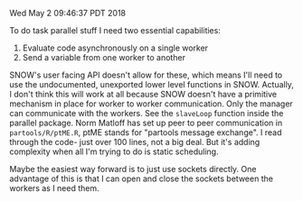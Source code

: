 Wed May  2 09:46:37 PDT 2018

To do task parallel stuff I need two essential capabilities:

1. Evaluate code asynchronously on a single worker
2. Send a variable from one worker to another

SNOW's user facing API doesn't allow for these, which means I'll need to
use the undocumented, unexported lower level functions in SNOW. Actually, I
don't think this will work at all because SNOW doesn't have a primitive
mechanism in place for worker to worker communication. Only the manager
can communicate with the workers. See the `slaveLoop` function inside the
parallel package. Norm Matloff has set up peer to peer communication in
`partools/R/ptME.R`, ptME stands for "partools message exchange". I read
through the code- just over 100 lines, not a big deal. But it's adding
complexity when all I'm trying to do is static scheduling.

Maybe the easiest way forward is to just use sockets directly. One
advantage of this is that I can open and close the sockets between the
workers as I need them.

